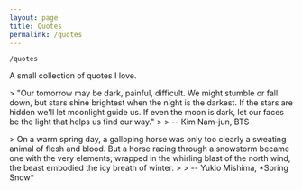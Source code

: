 ```yaml
---
layout: page
title: Quotes
permalink: /quotes
---
```


`/quotes`

A small collection of quotes I love.

<p>
> "Our tomorrow may be dark, painful, difficult. We might stumble or fall down, but stars shine brightest when the night is the darkest. If the stars are hidden we'll let moonlight guide us. If even the moon is dark, let our faces be the light that helps us find our way." 
>
> -- Kim Nam-jun, BTS
</p>


<p>
> On a warm spring day, a galloping horse was only too clearly a sweating animal of flesh and blood. But a horse racing through a snowstorm became one with the very elements; wrapped in the whirling blast of the north wind, the beast embodied the icy breath of winter.
>
> -- Yukio Mishima, *Spring Snow*
</p>

<style>
  .wrapper {
    max-width: 58em;
  }
</style>